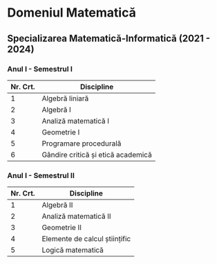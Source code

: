 # Domeniul Matematică
## Specializarea Matematică-Informatică (2021 - 2024)
### Anul I - Semestrul I
| Nr. Crt.  | Discipline |
| ------------- | ------------- |
| 1  | Algebră liniară  |
| 2  | Algebră I  |
| 3  | Analiză matematică I  |
| 4  | Geometrie I  |
| 5  | Programare procedurală  |
| 6  | Gândire critică și etică academică  |

### Anul I - Semestrul II
| Nr. Crt.  | Discipline |
| ------------- | ------------- |
| 1  | Algebră II  |
| 2  | Analiză matematică II  |
| 3  | Geometrie II  |
| 4  | Elemente de calcul științific  |
| 5  | Logică matematică  |
